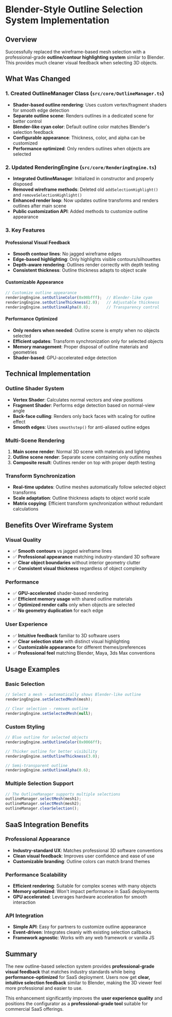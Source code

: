 # Blender-Style Outline Selection System Implementation

## Overview
Successfully replaced the wireframe-based mesh selection with a professional-grade **outline/contour highlighting system** similar to Blender. This provides much cleaner visual feedback when selecting 3D objects.

## What Was Changed

### 1. **Created OutlineManager Class** (`src/core/OutlineManager.ts`)
- **Shader-based outline rendering**: Uses custom vertex/fragment shaders for smooth edge detection
- **Separate outline scene**: Renders outlines in a dedicated scene for better control
- **Blender-like cyan color**: Default outline color matches Blender's selection feedback
- **Configurable appearance**: Thickness, color, and alpha can be customized
- **Performance optimized**: Only renders outlines when objects are selected

### 2. **Updated RenderingEngine** (`src/core/RenderingEngine.ts`)
- **Integrated OutlineManager**: Initialized in constructor and properly disposed
- **Removed wireframe methods**: Deleted old `addSelectionHighlight()` and `removeSelectionHighlight()`
- **Enhanced render loop**: Now updates outline transforms and renders outlines after main scene
- **Public customization API**: Added methods to customize outline appearance

### 3. **Key Features**

#### **Professional Visual Feedback**
- **Smooth contour lines**: No jagged wireframe edges
- **Edge-based highlighting**: Only highlights visible contours/silhouettes
- **Depth-aware rendering**: Outlines render correctly with depth testing
- **Consistent thickness**: Outline thickness adapts to object scale

#### **Customizable Appearance**
```typescript
// Customize outline appearance
renderingEngine.setOutlineColor(0x00bfff);  // Blender-like cyan
renderingEngine.setOutlineThickness(2.0);   // Adjustable thickness
renderingEngine.setOutlineAlpha(0.8);       // Transparency control
```

#### **Performance Optimized**
- **Only renders when needed**: Outline scene is empty when no objects selected
- **Efficient updates**: Transform synchronization only for selected objects
- **Memory management**: Proper disposal of outline materials and geometries
- **Shader-based**: GPU-accelerated edge detection

## Technical Implementation

### **Outline Shader System**
- **Vertex Shader**: Calculates normal vectors and view positions
- **Fragment Shader**: Performs edge detection based on normal-view angle
- **Back-face culling**: Renders only back faces with scaling for outline effect
- **Smooth edges**: Uses `smoothstep()` for anti-aliased outline edges

### **Multi-Scene Rendering**
1. **Main scene render**: Normal 3D scene with materials and lighting
2. **Outline scene render**: Separate scene containing only outline meshes
3. **Composite result**: Outlines render on top with proper depth testing

### **Transform Synchronization**
- **Real-time updates**: Outline meshes automatically follow selected object transforms
- **Scale adaptation**: Outline thickness adapts to object world scale
- **Matrix copying**: Efficient transform synchronization without redundant calculations

## Benefits Over Wireframe System

### **Visual Quality**
- ✅ **Smooth contours** vs jagged wireframe lines
- ✅ **Professional appearance** matching industry-standard 3D software
- ✅ **Clear object boundaries** without interior geometry clutter
- ✅ **Consistent visual thickness** regardless of object complexity

### **Performance**
- ✅ **GPU-accelerated** shader-based rendering
- ✅ **Efficient memory usage** with shared outline materials
- ✅ **Optimized render calls** only when objects are selected
- ✅ **No geometry duplication** for each edge

### **User Experience**
- ✅ **Intuitive feedback** familiar to 3D software users
- ✅ **Clear selection state** with distinct visual highlighting
- ✅ **Customizable appearance** for different themes/preferences
- ✅ **Professional feel** matching Blender, Maya, 3ds Max conventions

## Usage Examples

### **Basic Selection**
```typescript
// Select a mesh - automatically shows Blender-like outline
renderingEngine.setSelectedMesh(mesh);

// Clear selection - removes outline
renderingEngine.setSelectedMesh(null);
```

### **Custom Styling**
```typescript
// Blue outline for selected objects
renderingEngine.setOutlineColor(0x0066ff);

// Thicker outline for better visibility
renderingEngine.setOutlineThickness(3.0);

// Semi-transparent outline
renderingEngine.setOutlineAlpha(0.6);
```

### **Multiple Selection Support**
```typescript
// The OutlineManager supports multiple selections
outlineManager.selectMesh(mesh1);
outlineManager.selectMesh(mesh2);
outlineManager.clearSelection();
```

## SaaS Integration Benefits

### **Professional Appearance**
- **Industry-standard UX**: Matches professional 3D software conventions
- **Clean visual feedback**: Improves user confidence and ease of use
- **Customizable branding**: Outline colors can match brand themes

### **Performance Scalability**
- **Efficient rendering**: Suitable for complex scenes with many objects
- **Memory optimized**: Won't impact performance in SaaS deployments
- **GPU accelerated**: Leverages hardware acceleration for smooth interaction

### **API Integration**
- **Simple API**: Easy for partners to customize outline appearance
- **Event-driven**: Integrates cleanly with existing selection callbacks
- **Framework agnostic**: Works with any web framework or vanilla JS

## Summary

The new outline-based selection system provides **professional-grade visual feedback** that matches industry standards while being **performance-optimized** for SaaS deployment. Users now get **clear, intuitive selection feedback** similar to Blender, making the 3D viewer feel more professional and easier to use.

This enhancement significantly improves the **user experience quality** and positions the configurator as a **professional-grade tool** suitable for commercial SaaS offerings.
